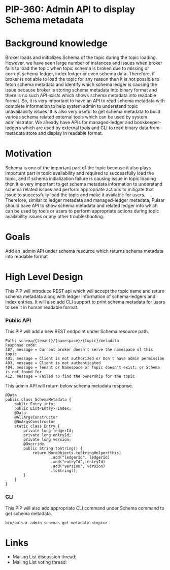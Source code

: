# PIP-360: Admin API to display Schema metadata

# Background knowledge

Broker loads and initializes Schema of the topic during the topic loading. However, we have seen large number of instances and issues when broker fails to load the topic when topic schema is broken due to missing or corrupt schema ledger, index ledger or even schema data. Therefore, if broker is not able to load the topic for any reason then it is not possible to fetch schema metadata and identify which schema ledger is causing the issue because broker is storing schema metadata into binary format and there is no such API exists which shows schema metadata into readable format. So, it is very important to have an API to read schema metadata with complete information to help system admin to understand topic unavailability issues. It is also very useful to get schema metadata to build various schema related external tools which can be used by system administrator. We already have APIs for managed-ledger and bookkeeper-ledgers which are used by external tools and CLI to read binary data from metadata store and display in readable format. 


# Motivation

Schema is one of the important part of the topic because it also plays important part in topic availability and required to successfully load the topic, and if schema initialization failure is causing issue in topic loading then it is very important to get schema metadata information to understand schema related issues and perform appropriate actions to mitigate that issue to successfully load the topic and make it available for users. Therefore, similar to ledger metadata and managed-ledger metadata, Pulsar should have API to show schema metadata and related ledger info which can be used by tools or users to perform appropriate actions during topic availability issues or any other troubleshooting.

# Goals
Add an .admin API under schema resource which returns schema metadata into readable format


# High Level Design

This PIP will introduce REST api which will accept the topic name and return schema metadata along with ledger information of schema-ledgers and index entries. It will also add CLI support to print schema metadata for users to see it in human readable format.


### Public API
<!--
When adding a new endpoint to the REST API, please make sure to document the following:

* path
* query parameters
* HTTP body parameters, usually as JSON.
* Response codes, and for each what they mean.
  For each response code, please include a detailed description of the response body JSON, specifying each field and what it means.
  This is the place to document the errors.
-->

This PIP will add a new REST endpoint under Schema resource path.
```
Path: schema/{tenant}/{namespace}/{topic}/metadata
Response code:
307, message = Current broker doesn't serve the namespace of this topic
401, message = Client is not authorized or Don't have admin permission
403, message = Client is not authenticated
404, message = Tenant or Namespace or Topic doesn't exist; or Schema is not found for 
412, message = Failed to find the ownership for the topic
```
This admin API will return below schema metadata response.

```
@Data
public class SchemaMetadata {
    public Entry info;
    public List<Entry> index;
    @Data
    @AllArgsConstructor
    @NoArgsConstructor
    static class Entry {
        private long ledgerId;
        private long entryId;
        private long version;
        @Override
        public String toString() {
            return MoreObjects.toStringHelper(this)
                    .add("ledgerId", ledgerId)
                    .add("entryId", entryId)
                    .add("version", version)
                    .toString();
        }
    }
}
```

### CLI

This PIP will also add appropriate CLI command under Schema command to get schema metadata.
```
bin/pulsar-admin schemas get-metadata <topic>
```

# Links

<!--
Updated afterwards
-->
* Mailing List discussion thread:
* Mailing List voting thread:
